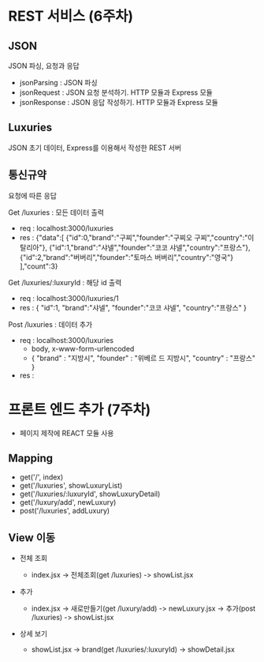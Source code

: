
# REST 서비스 (6주차)

## JSON
JSON 파싱, 요청과 응답

- jsonParsing : JSON 파싱
- jsonRequest : JSON 요청 분석하기. HTTP 모듈과 Express 모듈
- jsonResponse : JSON 응답 작성하기. HTTP 모듈과 Express 모듈


## Luxuries
JSON 초기 데이터, Express를 이용해서 작성한 REST 서버


## 통신규약
요청에 따른 응답

Get /luxuries : 모든 데이터 출력
 - req : localhost:3000/luxuries
 - res : {"data":[
     {"id":0,"brand":"구찌","founder":"구찌오 구찌","country":"이탈리아"},
     {"id":1,"brand":"샤넬","founder":"코코 샤넬","country":"프랑스"},
     {"id":2,"brand":"버버리","founder":"토마스 버버리","country":"영국"}
     ],"count":3}

Get /luxuries/:luxuryId : 해당 id 출력
 - req : localhost:3000/luxuries/1
 - res : {
     "id":1,
     "brand":"샤넬",
     "founder":"코코 샤넬",
     "country":"프랑스"
     }

Post /luxuries : 데이터 추가
 - req : localhost:3000/luxuries
    * body, x-www-form-urlencoded
    * {
        "brand" : "지방시",
        "founder" : "위베르 드 지방시",
        "country" : "프랑스"
    }
 - res :



# 프론트 엔드 추가 (7주차)
 - 페이지 제작에 REACT 모듈 사용

## Mapping
 - get('/', index)
 - get('/luxuries', showLuxuryList)
 - get('/luxuries/:luxuryId', showLuxuryDetail)
 - get('/luxury/add', newLuxury)
 - post('/luxuries', addLuxury)

 ## View 이동
  - 전체 조회
    * index.jsx -> 전체조회(get /luxuries) -> showList.jsx

  - 추가
    * index.jsx -> 새로만들기(get /luxury/add) -> newLuxury.jsx -> 추가(post /luxuries) -> showList.jsx

  - 상세 보기
    * showList.jsx -> brand(get /luxuries/:luxuryId) -> showDetail.jsx